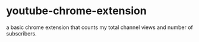 # youtube-chrome-extension
a basic chrome extension that counts my total channel views and number of subscribers.
